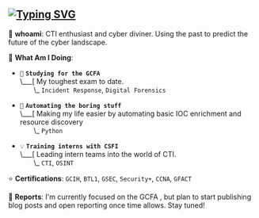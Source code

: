 ## [![Typing SVG](https://readme-typing-svg.demolab.com?font=Fira+Code&size=17&duration=2500&pause=700&color=792580&width=435&lines=Currently%3A+Mapping+to+ATT&CK;Currently%3A+Automating+my+spellbook;Currently%3A+Wishing+bad+guys+still+only+used+TOR+instead+of+Telegram;Currently%3A+Delving+into+Annual+Reports;Currently%3A+Wishing+APTs+got+dumb+names)](https://git.io/typing-svg)

👋 **whoami**: CTI enthusiast and cyber diviner. Using the past to predict the future of the cyber landscape.

🔮 **What Am I Doing**:

- `📓` **`Studying for the GCFA`**<br>
\\___[ My toughest exam to date. <br>
&nbsp;&nbsp;&nbsp;&nbsp;&nbsp;&nbsp;&nbsp;\\\_ `Incident Response`, `Digital Forensics`

- `📝` **`Automating the boring stuff`**<br>
\\___[ Making my life easier by automating basic IOC enrichment and resource discovery<br>
&nbsp;&nbsp;&nbsp;&nbsp;&nbsp;&nbsp;&nbsp;\\\_ `Python`

- `💡` **`Training interns with CSFI`**<br>
\\___[ Leading intern teams into the world of CTI.<br>
&nbsp;&nbsp;&nbsp;&nbsp;&nbsp;&nbsp;&nbsp;\\\_ `CTI`, `OSINT`

⭐ **Certifications**: `GCIH`, `BTL1`, `GSEC`, `Security+`, `CCNA`, `GFACT`

📝 **Reports**: I'm currently focused on the GCFA , but plan to start publishing blog posts and open reporting once time allows. Stay tuned!
